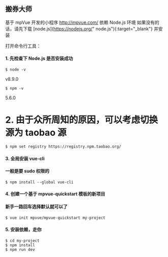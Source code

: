 ## 搬券大师

基于 mpVue 开发的小程序  http://mpvue.com/
依赖 Node.js 环境
如果没有的话，请先下载 [node.js](https://nodejs.org/" node.js"){:target="_blank"} 并安装

打开命令行工具：
#### 1. 先检查下 Node.js 是否安装成功
```
$ node -v
```
v8.9.0

```
$ npm -v
```
5.6.0

# 2. 由于众所周知的原因，可以考虑切换源为 taobao 源
```
$ npm set registry https://registry.npm.taobao.org/
```

#### 3. 全局安装 vue-cli
#### 一般是要 sudo 权限的
```
$ npm install --global vue-cli
```

#### 4. 创建一个基于 mpvue-quickstart 模板的新项目
#### 新手一路回车选择默认就可以了
```
$ vue init mpvue/mpvue-quickstart my-project
```

#### 5. 安装依赖，走你
```
$ cd my-project
$ npm install
$ npm run dev
```